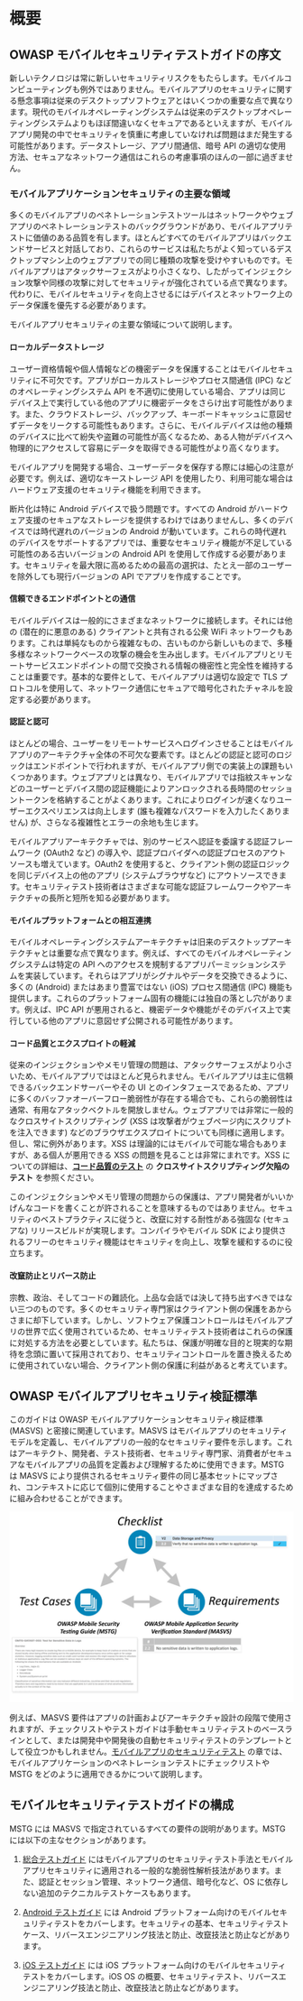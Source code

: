 # 概要

## OWASP モバイルセキュリティテストガイドの序文

新しいテクノロジは常に新しいセキュリティリスクをもたらします。モバイルコンピューティングも例外ではありません。モバイルアプリのセキュリティに関する懸念事項は従来のデスクトップソフトウェアとはいくつかの重要な点で異なります。現代のモバイルオペレーティングシステムは従来のデスクトップオペレーティングシステムよりもほぼ間違いなくセキュアであるといえますが、モバイルアプリ開発の中でセキュリティを慎重に考慮していなければ問題はまだ発生する可能性があります。データストレージ、アプリ間通信、暗号 API の適切な使用方法、セキュアなネットワーク通信はこれらの考慮事項のほんの一部に過ぎません。

### モバイルアプリケーションセキュリティの主要な領域

多くのモバイルアプリのペネトレーションテストツールはネットワークやウェブアプリのペネトレーションテストのバックグラウンドがあり、モバイルアプリテストに価値のある品質を有します。ほとんどすべてのモバイルアプリはバックエンドサービスと対話しており、これらのサービスは私たちがよく知っているデスクトップマシン上のウェブアプリでの同じ種類の攻撃を受けやすいものです。モバイルアプリはアタックサーフェスがより小さくなり、したがってインジェクション攻撃や同様の攻撃に対してセキュリティが強化されている点で異なります。代わりに、モバイルセキュリティを向上させるにはデバイスとネットワーク上のデータ保護を優先する必要があります。

モバイルアプリセキュリティの主要な領域について説明します。

#### ローカルデータストレージ

ユーザー資格情報や個人情報などの機密データを保護することはモバイルセキュリティに不可欠です。アプリがローカルストレージやプロセス間通信 (IPC) などのオペレーティングシステム API を不適切に使用している場合、アプリは同じデバイス上で実行している他のアプリに機密データをさらけ出す可能性があります。また、クラウドストレージ、バックアップ、キーボードキャッシュに意図せずデータをリークする可能性もあります。さらに、モバイルデバイスは他の種類のデバイスに比べて紛失や盗難の可能性が高くなるため、ある人物がデバイスへ物理的にアクセスして容易にデータを取得できる可能性がより高くなります。

モバイルアプリを開発する場合、ユーザーデータを保存する際には細心の注意が必要です。例えば、適切なキーストレージ API を使用したり、利用可能な場合はハードウェア支援のセキュリティ機能を利用できます。

断片化は特に Android デバイスで扱う問題です。すべての Android がハードウェア支援のセキュアなストレージを提供するわけではありませんし、多くのデバイスでは時代遅れのバージョンの Android が動いています。これらの時代遅れのデバイスをサポートするアプリでは、重要なセキュリティ機能が不足している可能性のある古いバージョンの Android API を使用して作成する必要があります。セキュリティを最大限に高めるための最高の選択は、たとえ一部のユーザーを除外しても現行バージョンの API でアプリを作成することです。

#### 信頼できるエンドポイントとの通信

モバイルデバイスは一般的にさまざまなネットワークに接続します。それには他の (潜在的に悪意のある) クライアントと共有される公衆 WiFi ネットワークもあります。これは単純なものから複雑なもの、古いものから新しいものまで、多種多様なネットワークベースの攻撃の機会を生み出します。モバイルアプリとリモートサービスエンドポイントの間で交換される情報の機密性と完全性を維持することは重要です。基本的な要件として、モバイルアプリは適切な設定で TLS プロトコルを使用して、ネットワーク通信にセキュアで暗号化されたチャネルを設定する必要があります。

#### 認証と認可

ほとんどの場合、ユーザーをリモートサービスへログインさせることはモバイルアプリのアーキテクチャ全体の不可欠な要素です。ほとんどの認証と認可のロジックはエンドポイントで行われますが、モバイルアプリ側での実装上の課題もいくつかあります。ウェブアプリとは異なり、モバイルアプリでは指紋スキャンなどのユーザーとデバイス間の認証機能によりアンロックされる長時間のセッショントークンを格納することがよくあります。これによりログインが速くなりユーザーエクスペリエンスは向上します (誰も複雑なパスワードを入力したくありません) が、さらなる複雑性とエラーの余地も生じます。

モバイルアプリアーキテクチャでは、別のサービスへ認証を委譲する認証フレームワーク (OAuth2 など) の導入や、認証プロバイダへの認証プロセスのアウトソースも増えています。OAuth2 を使用すると、クライアント側の認証ロジックを同じデバイス上の他のアプリ (システムブラウザなど) にアウトソースできます。セキュリティテスト技術者はさまざまな可能な認証フレームワークやアーキテクチャの長所と短所を知る必要があります。

#### モバイルプラットフォームとの相互連携

モバイルオペレーティングシステムアーキテクチャは旧来のデスクトップアーキテクチャとは重要な点で異なります。例えば、すべてのモバイルオペレーティングシステムは特定の API へのアクセスを規制するアプリパーミッションシステムを実装しています。それらはアプリがシグナルやデータを交換できるように、多くの (Android) またはあまり豊富ではない (iOS) プロセス間通信 (IPC) 機能も提供します。これらのプラットフォーム固有の機能には独自の落とし穴があります。例えば、IPC API が悪用されると、機密データや機能がそのデバイス上で実行している他のアプリに意図せず公開される可能性があります。

#### コード品質とエクスプロイトの軽減

従来のインジェクションやメモリ管理の問題は、アタックサーフェスがより小さいため、モバイルアプリではほとんど見られません。モバイルアプリは主に信頼できるバックエンドサーバーやその UI とのインタフェースであるため、アプリに多くのバッファオーバーフロー脆弱性が存在する場合でも、これらの脆弱性は通常、有用なアタックベクトルを開放しません。ウェブアプリでは非常に一般的なクロスサイトスクリプティング (XSS は攻撃者がウェブページ内にスクリプトを注入できます)  などのブラウザエクスプロイトについても同様に適用します。但し、常に例外があります。XSS は理論的にはモバイルで可能な場合もありますが、ある個人が悪用できる XSS の問題を見ることは非常にまれです。XSS についての詳細は、[**コード品質のテスト**](https://github.com/OWASP/owasp-mstg/blob/master/Document/0x04h-Testing-Code-Quality.md#user-content-testing-for-cross-site-scripting-flaws) の **クロスサイトスクリプティング欠陥のテスト** を参照ください。

このインジェクションやメモリ管理の問題からの保護は、アプリ開発者がいいかげんなコードを書くことが許されることを意味するものではありません。セキュリティのベストプラクティスに従うと、改竄に対する耐性がある強固な (セキュアな) リリースビルドが実現します。コンパイラやモバイル SDK により提供されるフリーのセキュリティ機能はセキュリティを向上し、攻撃を緩和するのに役立ちます。

#### 改竄防止とリバース防止

宗教、政治、そしてコードの難読化。上品な会話では決して持ち出すべきではない三つのものです。多くのセキュリティ専門家はクライアント側の保護をあからさまに却下しています。しかし、ソフトウェア保護コントロールはモバイルアプリの世界で広く使用されているため、セキュリティテスト技術者はこれらの保護に対処する方法を必要としています。私たちは、保護が明確な目的と現実的な期待を念頭に置いて採用されており、セキュリティコントロールを置き換えるために使用されていない場合、クライアント側の保護に利益があると考えています。

## OWASP モバイルアプリセキュリティ検証標準

このガイドは OWASP モバイルアプリケーションセキュリティ検証標準 (MASVS) と密接に関連しています。MASVS はモバイルアプリのセキュリティモデルを定義し、モバイルアプリの一般的なセキュリティ要件を示します。これはアーキテクト、開発者、テスト技術者、セキュリティ専門家、消費者がセキュアなモバイルアプリの品質を定義および理解するために使用できます。MSTG は MASVS により提供されるセキュリティ要件の同じ基本セットにマップされ、コンテキストに応じて個別に使用することやさまざまな目的を達成するために組み合わせることができます。

![Document Overview](Images/Chapters/0x03/owasp-mobile-overview.jpg)

例えば、MASVS 要件はアプリの計画およびアーキテクチャ設計の段階で使用されますが、チェックリストやテストガイドは手動セキュリティテストのベースラインとして、または開発中や開発後の自動セキュリティテストのテンプレートとして役立つかもしれません。[モバイルアプリのセキュリティテスト](https://github.com/OWASP/owasp-mstg/blob/master/Document/0x04b-Mobile-App-Security-Testing.md) の章では、モバイルアプリケーションのペネトレーションテストにチェックリストや MSTG をどのように適用できるかについて説明します。

## モバイルセキュリティテストガイドの構成

MSTG には MASVS で指定されているすべての要件の説明があります。MSTG には以下の主なセクションがあります。

1. [総合テストガイド](https://github.com/OWASP/owasp-mstg/blob/master/Document/0x04-General-Testing-Guide.md) にはモバイルアプリのセキュリティテスト手法とモバイルアプリセキュリティに適用される一般的な脆弱性解析技法があります。また、認証とセッション管理、ネットワーク通信、暗号化など、OS に依存しない追加のテクニカルテストケースもあります。

2. [Android テストガイド](https://github.com/OWASP/owasp-mstg/blob/master/Document/0x05-Android-Testing-Guide.md) には Android プラットフォーム向けのモバイルセキュリティテストをカバーします。セキュリティの基本、セキュリティテストケース、リバースエンジニアリング技法と防止、改竄技法と防止などがあります。

3. [iOS テストガイド](https://github.com/OWASP/owasp-mstg/blob/master/Document/0x06-iOS-Testing-Guide.md) には iOS プラットフォーム向けのモバイルセキュリティテストをカバーします。iOS OS の概要、セキュリティテスト、リバースエンジニアリング技法と防止、改竄技法と防止などがあります。
